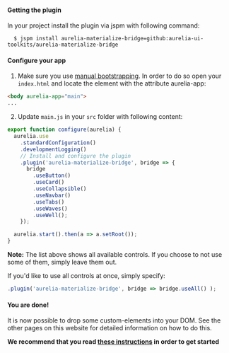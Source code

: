 #### Getting the plugin

In your project install the plugin via jspm with following command:

  ```
    $ jspm install aurelia-materialize-bridge=github:aurelia-ui-toolkits/aurelia-materialize-bridge
  ```

#### Configure your app

1. Make sure you use [manual bootstrapping](http://aurelia.io/docs#/aurelia/framework/1.0.0-beta.1.0.8/doc/article/app-configuration-and-startup). In order to do so open your `index.html` and locate the element with the attribute aurelia-app:

  ```html
  <body aurelia-app="main">
  ...
```

2. Update  `main.js` in your `src` folder with following content:

  ```javascript
  export function configure(aurelia) {
    aurelia.use
      .standardConfiguration()
      .developmentLogging()
      // Install and configure the plugin
      .plugin('aurelia-materialize-bridge', bridge => {
        bridge
          .useButton()
          .useCard()
          .useCollapsible()
          .useNavbar()
          .useTabs()
          .useWaves()
          .useWell();
      });

    aurelia.start().then(a => a.setRoot());
  }
  ```

  **Note:** The list above shows all available controls. If you choose to not use some of them, simply leave them out.

  If you'd like to use all controls at once, simply specify:
  ```javascript
  .plugin('aurelia-materialize-bridge', bridge => bridge.useAll() );
  ```

#### You are done!
It is now possible to drop some custom-elements into your DOM. See the other pages on this website for detailed information on how to do this.

**We recommend that you read [these instructions](#/help/docs/app_developers_tutorials/7._next_actions) in order to get started**
